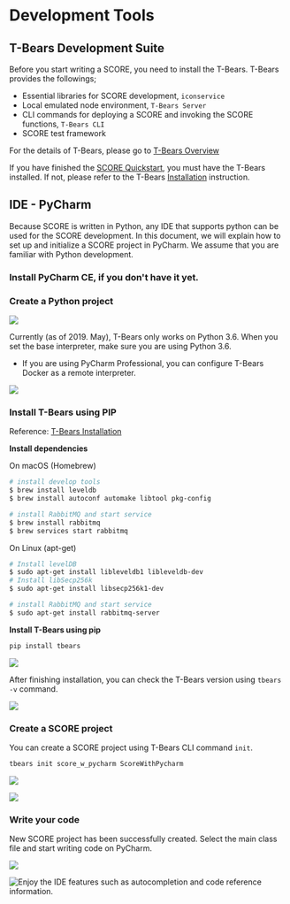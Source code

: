 # Development Tools

## T-Bears Development Suite

Before you start writing a SCORE, you need to install the T-Bears. T-Bears provides the followings;

* Essential libraries for SCORE development, `iconservice`
* Local emulated node environment, `T-Bears Server`
* CLI commands for deploying a SCORE and invoking the SCORE functions, `T-Bears CLI`
* SCORE test framework

For the details of T-Bears, please go to [T-Bears Overview](../../tbears/overview.md)

If you have finished the [SCORE Quickstart](../quickstart/), you must have the T-Bears installed. If not, please refer to the T-Bears [Installation](../../tbears/installation.md) instruction.

## IDE - PyCharm

Because SCORE is written in Python, any IDE that supports python can be used for the SCORE development. In this document, we will explain how to set up and initialize a SCORE project in PyCharm. We assume that you are familiar with Python development.

### Install PyCharm CE, if you don't have it yet.

### Create a Python project

![](../../.gitbook/assets/cf93d28-createproject.png)

Currently \(as of 2019. May\), T-Bears only works on Python 3.6. When you set the base interpreter, make sure you are using Python 3.6.

* If you are using PyCharm Professional, you can configure T-Bears Docker as a remote interpreter.

![](../../.gitbook/assets/ba011aa-baseinterpreter.png)

### Install T-Bears using PIP

Reference: [T-Bears Installation](../../tbears/installation.md)

**Install dependencies**

On macOS \(Homebrew\)

```bash
# install develop tools
$ brew install leveldb
$ brew install autoconf automake libtool pkg-config

# install RabbitMQ and start service
$ brew install rabbitmq
$ brew services start rabbitmq
```

On Linux \(apt-get\)

```bash
# Install levelDB
$ sudo apt-get install libleveldb1 libleveldb-dev
# Install libSecp256k
$ sudo apt-get install libsecp256k1-dev

# install RabbitMQ and start service
$ sudo apt-get install rabbitmq-server
```

**Install T-Bears using pip**

```bash
pip install tbears
```

![](../../.gitbook/assets/14ed62d-t-bears_installation.png)

After finishing installation, you can check the T-Bears version using `tbears -v` command.

![](../../.gitbook/assets/6dd46ba-tbears_-v%20%282%29%20%282%29%20%282%29%20%282%29%20%282%29%20%282%29%20%282%29%20%282%29%20%282%29%20%282%29%20%282%29%20%282%29.png)

### Create a SCORE project

You can create a SCORE project using T-Bears CLI command `init`.

```bash
tbears init score_w_pycharm ScoreWithPycharm
```

![](../../.gitbook/assets/528fdf6-tbears_init.png)

![](../../.gitbook/assets/7624f24-init_success.png)

### Write your code

New SCORE project has been successfully created. Select the main class file and start writing code on PyCharm.

![](../../.gitbook/assets/cbd60b5-endgame.png)

![Enjoy the IDE features such as autocompletion and code reference information.](../../.gitbook/assets/6bbfef7-thelast.png)

